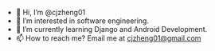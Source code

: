 - 👋 Hi, I’m @cjzheng01
- 👀 I’m interested in software engineering.
- 🌱 I’m currently learning Django and Android Development.
- 📫 How to reach me? Email me at cjzheng01@gmail.com

<!---
cjzheng01/cjzheng01 is a ✨ special ✨ repository because its `README.md` (this file) appears on your GitHub profile.
You can click the Preview link to take a look at your changes.
--->
